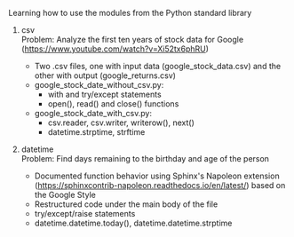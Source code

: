 Learning how to use the modules from the Python standard library

1. csv<br>
Problem: Analyze the first ten years of stock data for Google (https://www.youtube.com/watch?v=Xi52tx6phRU)
    - Two .csv files, one with input data (google_stock_data.csv) and the other with output (google_returns.csv)
    - google_stock_date_without_csv.py:
        - with and try/except statements
        - open(), read() and close() functions
    - google_stock_date_with_csv.py:
        - csv.reader, csv.writer, writerow(), next()
        - datetime.strptime, strftime

2. datetime<br>
Problem: Find days remaining to the birthday and age of the person
    - Documented function behavior using Sphinx's Napoleon extension (https://sphinxcontrib-napoleon.readthedocs.io/en/latest/) based on the Google Style
    - Restructured code under the main body of the file
    - try/except/raise statements
    - datetime.datetime.today(), datetime.datetime.strptime
